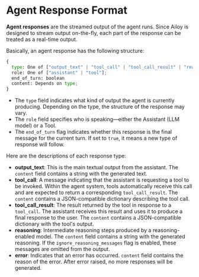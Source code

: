 # Agent Response Format

**Agent responses** are the streamed output of the agent runs. Since Ailoy is designed to stream output on-the-fly, each part of the response can be treated as a real-time output.

Basically, an agent response has the following structure:

```python
{
  type: One of ["output_text" | "tool_call" | "tool_call_result" | "reasoning" | "error"]
  role: One of ["assistant" | "tool"];
  end_of_turn: boolean
  content: Depends on type;
}
```

* The `type` field indicates what kind of output the agent is currently producing. Depending on the type, the structure of the response may vary.
* The `role` field specifies who is speaking—either the Assistant (LLM model) or a Tool.
* The `end_of_turn` flag indicates whether this response is the final message for the current turn. If set to `true`, it means a new type of response will follow.

Here are the descriptions of each response type:

* **output_text**: This is the main textual output from the assistant. The `content` field contains a string with the generated text.
* **tool_call**: A message indicating that the assistant is requesting a tool to be invoked. Within the agent system, tools automatically receive this call and are expected to return a corresponding `tool_call_result`. The `content` contains a JSON-compatible dictionary describing the tool call.
* **tool_call_result**: The result returned by the tool in response to a `tool_call`. The assistant receives this result and uses it to produce a final response to the user. The `content` contains a JSON-compatible dictionary with the tool's output.
* **reasoning**: Intermediate reasoning steps produced by a reasoning-enabled model. The `content` field contains a string with the generated reasoning. If the `ignore_reasoning_messages` flag is enabled, these messages are omitted from the output.
* **error**: Indicates that an error has occurred. `content` field contains the reason of the error. After error raised, no more responses will be generated.